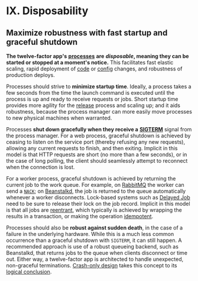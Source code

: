 # IX. Disposability

## Maximize robustness with fast startup and graceful shutdown

**The twelve-factor app's** [**processes**](https://github.com/mollypi/site-reliability-engineer-handbook/tree/ba847bfb6a351eac14a0bf1f23b13fa51652f83b/processes/README.md) **are** _**disposable**_**, meaning they can be started or stopped at a moment's notice.** This facilitates fast elastic scaling, rapid deployment of [code](https://github.com/mollypi/site-reliability-engineer-handbook/tree/ba847bfb6a351eac14a0bf1f23b13fa51652f83b/codebase/README.md) or [config](https://github.com/mollypi/site-reliability-engineer-handbook/tree/ba847bfb6a351eac14a0bf1f23b13fa51652f83b/config/README.md) changes, and robustness of production deploys.

Processes should strive to **minimize startup time**. Ideally, a process takes a few seconds from the time the launch command is executed until the process is up and ready to receive requests or jobs. Short startup time provides more agility for the [release](https://github.com/mollypi/site-reliability-engineer-handbook/tree/ba847bfb6a351eac14a0bf1f23b13fa51652f83b/build-release-run/README.md) process and scaling up; and it aids robustness, because the process manager can more easily move processes to new physical machines when warranted.

Processes **shut down gracefully when they receive a** [**SIGTERM**](http://en.wikipedia.org/wiki/SIGTERM) signal from the process manager. For a web process, graceful shutdown is achieved by ceasing to listen on the service port \(thereby refusing any new requests\), allowing any current requests to finish, and then exiting. Implicit in this model is that HTTP requests are short \(no more than a few seconds\), or in the case of long polling, the client should seamlessly attempt to reconnect when the connection is lost.

For a worker process, graceful shutdown is achieved by returning the current job to the work queue. For example, on [RabbitMQ](http://www.rabbitmq.com/) the worker can send a [`NACK`](http://www.rabbitmq.com/amqp-0-9-1-quickref.html#basic.nack); on [Beanstalkd](http://kr.github.com/beanstalkd/), the job is returned to the queue automatically whenever a worker disconnects. Lock-based systems such as [Delayed Job](https://github.com/collectiveidea/delayed_job#readme) need to be sure to release their lock on the job record. Implicit in this model is that all jobs are [reentrant](http://en.wikipedia.org/wiki/Reentrant_%28subroutine%29), which typically is achieved by wrapping the results in a transaction, or making the operation [idempotent](http://en.wikipedia.org/wiki/Idempotence).

Processes should also be **robust against sudden death**, in the case of a failure in the underlying hardware. While this is a much less common occurrence than a graceful shutdown with `SIGTERM`, it can still happen. A recommended approach is use of a robust queueing backend, such as Beanstalkd, that returns jobs to the queue when clients disconnect or time out. Either way, a twelve-factor app is architected to handle unexpected, non-graceful terminations. [Crash-only design](http://lwn.net/Articles/191059/) takes this concept to its [logical conclusion](http://docs.couchdb.org/en/latest/intro/overview.html).

